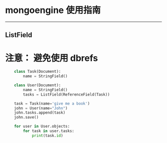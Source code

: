 # mongoengine 使用指南

---

##  ListField
# 注意： 避免使用  dbrefs

```python
    class Task(Document):
        name = StringField()

    class User(Document):
        name = StringField()
        tasks = ListField(ReferenceField(Task))

    task = Task(name='give me a book')
    john = User(name="John")
    john.tasks.append(task)
    john.save()

    for user in User.objects:
        for task in user.tasks:
            print(task.id)

```
